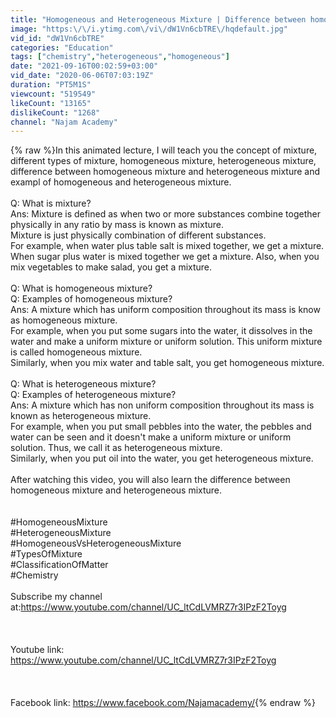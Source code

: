 ```yaml
---
title: "Homogeneous and Heterogeneous Mixture | Difference between homogeneous and heterogeneous mixture"
image: "https:\/\/i.ytimg.com\/vi\/dW1Vn6cbTRE\/hqdefault.jpg"
vid_id: "dW1Vn6cbTRE"
categories: "Education"
tags: ["chemistry","heterogeneous","homogeneous"]
date: "2021-09-16T00:02:59+03:00"
vid_date: "2020-06-06T07:03:19Z"
duration: "PT5M1S"
viewcount: "519549"
likeCount: "13165"
dislikeCount: "1268"
channel: "Najam Academy"
---
```

{% raw %}In this animated lecture, I will teach you the concept of mixture, different types of mixture, homogeneous mixture, heterogeneous mixture, difference between homogeneous mixture and heterogeneous mixture and exampl of homogeneous and heterogeneous mixture.<br /><br />Q: What is mixture?<br />Ans: Mixture is defined as when two or more substances combine together physically in any ratio by mass is known as mixture.<br />Mixture is just physically combination of different substances.<br />For example, when water plus table salt is mixed together, we get a mixture.<br />When sugar plus water is mixed together we get a mixture. Also, when you mix vegetables to make salad, you get a mixture.<br /><br />Q: What is homogeneous mixture?<br />Q: Examples of homogeneous mixture?<br />Ans: A mixture which has uniform composition throughout its mass is know as homogeneous mixture. <br />For example, when you put some sugars into the water, it dissolves in the water and make a uniform mixture or uniform solution. This uniform mixture is called homogeneous mixture.<br />Similarly, when you mix water and table salt, you get homogeneous mixture.<br /><br />Q: What is heterogeneous mixture?<br />Q: Examples of heterogeneous mixture?<br />Ans: A mixture which has non uniform composition throughout its mass is known as heterogeneous mixture.<br />For example, when you put small pebbles into the water, the pebbles and water can be seen and it doesn't make a uniform mixture or uniform solution. Thus, we call it as heterogeneous mixture.<br />Similarly, when you put oil into the water, you get heterogeneous mixture.<br /><br />After watching this video, you will also learn the difference between homogeneous mixture and heterogeneous mixture.<br /><br /><br />#HomogeneousMixture<br />#HeterogeneousMixture<br />#HomogeneousVsHeterogeneousMixture<br />#TypesOfMixture<br />#ClassificationOfMatter<br />#Chemistry<br /><br />Subscribe my channel at:<a rel="nofollow" target="blank" href="https://www.youtube.com/channel/UC_ltCdLVMRZ7r3IPzF2Toyg">https://www.youtube.com/channel/UC_ltCdLVMRZ7r3IPzF2Toyg</a><br /><br /><br /><br />Youtube link: <a rel="nofollow" target="blank" href="https://www.youtube.com/channel/UC_ltCdLVMRZ7r3IPzF2Toyg">https://www.youtube.com/channel/UC_ltCdLVMRZ7r3IPzF2Toyg</a><br /><br /><br /><br />Facebook link: <a rel="nofollow" target="blank" href="https://www.facebook.com/Najamacademy/">https://www.facebook.com/Najamacademy/</a>{% endraw %}
